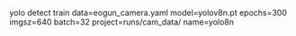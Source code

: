 yolo detect train data=eogun_camera.yaml model=yolov8n.pt epochs=300 imgsz=640 batch=32 project=runs/cam_data/ name=yolo8n

